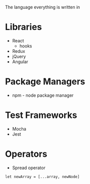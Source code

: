 The language everything is written in
# Libraries
- React
    - hooks
- Redux
- jQuery
- Angular

# Package Managers
- npm - node package manager

# Test Frameworks
- Mocha
- Jest
# Operators
- Spread operator
```
let newArray = [...array, newNode]
```
